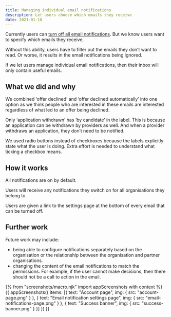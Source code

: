 ```yaml
---
title: Managing individual email notifications
description: Let users choose which emails they receive
date: 2021-01-18
---
```


Currently users can [turn off all email notifications](/manage-teacher-training-applications/turn-email-notifications-on-off/). But we know users want to specify which emails they receive.

Without this ability, users have to filter out the emails they don’t want to read. Or worse, it results in the email notifications being ignored.

If we let users manage individual email notifications, then their inbox will only contain useful emails.

## What we did and why

We combined ‘offer declined’ and ‘offer declined automatically’ into one option as we think people who are interested in these emails are interested regardless of what led to an offer being declined.

Only ‘application withdrawn’ has ‘by candidate’ in the label. This is because an application can be withdrawn by providers as well. And when a provider withdraws an application, they don’t need to be notified.

We used radio buttons instead of checkboxes because the labels explicitly state what the user is doing. Extra effort is needed to understand what ticking a checkbox means.

## How it works

All notifications are on by default.

Users will receive any notifications they switch on for all organisations they belong to.

Users are given a link to the settings page at the bottom of every email that can be turned off.

## Further work

Future work may include:

- being able to configure notifications separately based on the organisation or the relationship between the organisation and partner organisations.
- changing the content of the email notifications to match the permissions. For example, if the user cannot make decisions, then there should not be a call to action in the email.

{% from "screenshots/macro.njk" import appScreenshots with context %}
{{ appScreenshots({
  items: [{
    text: "Account page",
    img: {
      src: "account-page.png"
    }
  }, {
    text: "Email notification settings page",
    img: {
      src: "email-notifications-page.png"
    }
  }, {
    text: "Success banner",
    img: {
      src: "success-banner.png"
    }
  }]
}) }}
